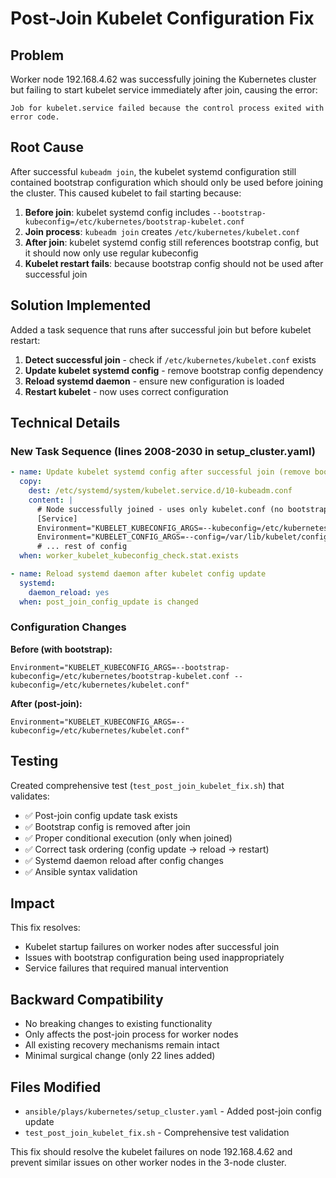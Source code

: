 # Post-Join Kubelet Configuration Fix

## Problem
Worker node 192.168.4.62 was successfully joining the Kubernetes cluster but failing to start kubelet service immediately after join, causing the error:
```
Job for kubelet.service failed because the control process exited with error code.
```

## Root Cause
After successful `kubeadm join`, the kubelet systemd configuration still contained bootstrap configuration which should only be used before joining the cluster. This caused kubelet to fail starting because:

1. **Before join**: kubelet systemd config includes `--bootstrap-kubeconfig=/etc/kubernetes/bootstrap-kubelet.conf`
2. **Join process**: `kubeadm join` creates `/etc/kubernetes/kubelet.conf` 
3. **After join**: kubelet systemd config still references bootstrap config, but it should now only use regular kubeconfig
4. **Kubelet restart fails**: because bootstrap config should not be used after successful join

## Solution Implemented
Added a task sequence that runs after successful join but before kubelet restart:

1. **Detect successful join** - check if `/etc/kubernetes/kubelet.conf` exists
2. **Update kubelet systemd config** - remove bootstrap config dependency
3. **Reload systemd daemon** - ensure new configuration is loaded
4. **Restart kubelet** - now uses correct configuration

## Technical Details

### New Task Sequence (lines 2008-2030 in setup_cluster.yaml)
```yaml
- name: Update kubelet systemd config after successful join (remove bootstrap config)
  copy:
    dest: /etc/systemd/system/kubelet.service.d/10-kubeadm.conf
    content: |
      # Node successfully joined - uses only kubelet.conf (no bootstrap config)
      [Service]
      Environment="KUBELET_KUBECONFIG_ARGS=--kubeconfig=/etc/kubernetes/kubelet.conf"
      Environment="KUBELET_CONFIG_ARGS=--config=/var/lib/kubelet/config.yaml"
      # ... rest of config
  when: worker_kubelet_kubeconfig_check.stat.exists

- name: Reload systemd daemon after kubelet config update
  systemd:
    daemon_reload: yes
  when: post_join_config_update is changed
```

### Configuration Changes
**Before (with bootstrap):**
```
Environment="KUBELET_KUBECONFIG_ARGS=--bootstrap-kubeconfig=/etc/kubernetes/bootstrap-kubelet.conf --kubeconfig=/etc/kubernetes/kubelet.conf"
```

**After (post-join):**
```
Environment="KUBELET_KUBECONFIG_ARGS=--kubeconfig=/etc/kubernetes/kubelet.conf"
```

## Testing
Created comprehensive test (`test_post_join_kubelet_fix.sh`) that validates:
- ✅ Post-join config update task exists
- ✅ Bootstrap config is removed after join
- ✅ Proper conditional execution (only when joined)
- ✅ Correct task ordering (config update → reload → restart)
- ✅ Systemd daemon reload after config changes
- ✅ Ansible syntax validation

## Impact
This fix resolves:
- Kubelet startup failures on worker nodes after successful join
- Issues with bootstrap configuration being used inappropriately
- Service failures that required manual intervention

## Backward Compatibility
- No breaking changes to existing functionality
- Only affects the post-join process for worker nodes
- All existing recovery mechanisms remain intact
- Minimal surgical change (only 22 lines added)

## Files Modified
- `ansible/plays/kubernetes/setup_cluster.yaml` - Added post-join config update
- `test_post_join_kubelet_fix.sh` - Comprehensive test validation

This fix should resolve the kubelet failures on node 192.168.4.62 and prevent similar issues on other worker nodes in the 3-node cluster.